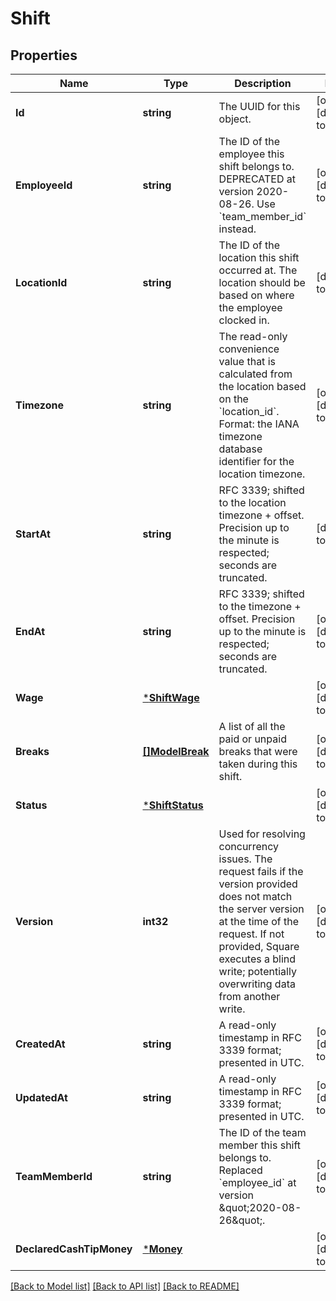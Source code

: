 # Shift

## Properties
Name | Type | Description | Notes
------------ | ------------- | ------------- | -------------
**Id** | **string** | The UUID for this object. | [optional] [default to null]
**EmployeeId** | **string** | The ID of the employee this shift belongs to. DEPRECATED at version 2020-08-26. Use &#x60;team_member_id&#x60; instead. | [optional] [default to null]
**LocationId** | **string** | The ID of the location this shift occurred at. The location should be based on where the employee clocked in. | [default to null]
**Timezone** | **string** | The read-only convenience value that is calculated from the location based on the &#x60;location_id&#x60;. Format: the IANA timezone database identifier for the location timezone. | [optional] [default to null]
**StartAt** | **string** | RFC 3339; shifted to the location timezone + offset. Precision up to the minute is respected; seconds are truncated. | [default to null]
**EndAt** | **string** | RFC 3339; shifted to the timezone + offset. Precision up to the minute is respected; seconds are truncated. | [optional] [default to null]
**Wage** | [***ShiftWage**](ShiftWage.md) |  | [optional] [default to null]
**Breaks** | [**[]ModelBreak**](Break.md) | A list of all the paid or unpaid breaks that were taken during this shift. | [optional] [default to null]
**Status** | [***ShiftStatus**](ShiftStatus.md) |  | [optional] [default to null]
**Version** | **int32** | Used for resolving concurrency issues. The request fails if the version provided does not match the server version at the time of the request. If not provided, Square executes a blind write; potentially overwriting data from another write. | [optional] [default to null]
**CreatedAt** | **string** | A read-only timestamp in RFC 3339 format; presented in UTC. | [optional] [default to null]
**UpdatedAt** | **string** | A read-only timestamp in RFC 3339 format; presented in UTC. | [optional] [default to null]
**TeamMemberId** | **string** | The ID of the team member this shift belongs to. Replaced &#x60;employee_id&#x60; at version \&quot;2020-08-26\&quot;. | [optional] [default to null]
**DeclaredCashTipMoney** | [***Money**](Money.md) |  | [optional] [default to null]

[[Back to Model list]](../README.md#documentation-for-models) [[Back to API list]](../README.md#documentation-for-api-endpoints) [[Back to README]](../README.md)


